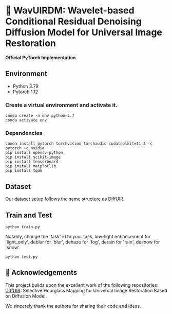 # 📄 WavUIRDM: Wavelet-based Conditional Residual Denoising Diffusion Model for Universal Image Restoration

**Official PyTorch Implementation**


## Environment
* Python 3.79
* Pytorch 1.12

### Create a virtual environment and activate it.
```
conda create -n env python=3.7
conda activate env
```
### Dependencies

```
conda install pytorch torchvision torchaudio cudatoolkit=11.3 -c pytorch -c nvidia
pip install opencv-python
pip install scikit-image
pip install tensorboard
pip install matplotlib 
pip install tqdm
```

## Dataset
Our dataset setup follows the same structure as [DiffUIR](https://github.com/iSEE-Laboratory/DiffUIR).

## Train and Test 
```
python train.py
```
Notably, change the 'task' id  to your task, low-light enhancement for 'light_only', deblur for 'blur', dehaze for 'fog', derain for 'rain', desnow for 'snow' 
```
python test.py
```

## 🙏 Acknowledgements
This project builds upon the excellent work of the following repositories:
[DiffUIR]([https://github.com/user/repo-name](https://github.com/iSEE-Laboratory/DiffUIR)): Selective Hourglass Mapping for Universal Image Restoration Based on Diffusion Model.
  
We sincerely thank the authors for sharing their code and ideas.
